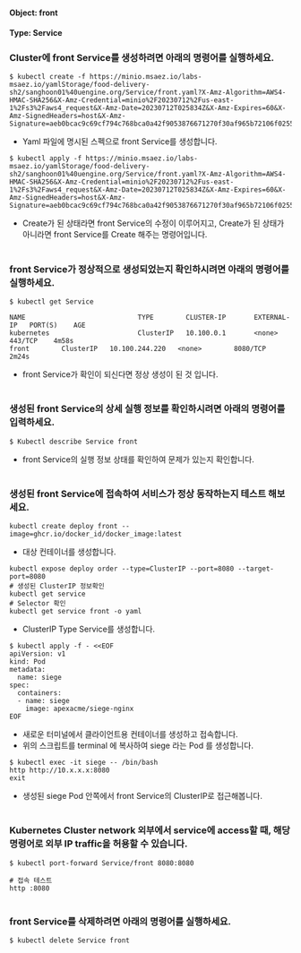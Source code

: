 
#### Object: front
#### Type: Service

### Cluster에 front Service를 생성하려면 아래의 명령어를 실행하세요.

```
$ kubectl create -f https://minio.msaez.io/labs-msaez.io/yamlStorage/food-delivery-sh2/sanghoon01%40uengine.org/Service/front.yaml?X-Amz-Algorithm=AWS4-HMAC-SHA256&X-Amz-Credential=minio%2F20230712%2Fus-east-1%2Fs3%2Faws4_request&X-Amz-Date=20230712T025834Z&X-Amz-Expires=60&X-Amz-SignedHeaders=host&X-Amz-Signature=aeb0bcac9c69cf794c768bca0a42f9053876671270f30af965b72106f0255414
```
- Yaml 파일에 명시된 스펙으로 front Service를 생성합니다.  

```
$ kubectl apply -f https://minio.msaez.io/labs-msaez.io/yamlStorage/food-delivery-sh2/sanghoon01%40uengine.org/Service/front.yaml?X-Amz-Algorithm=AWS4-HMAC-SHA256&X-Amz-Credential=minio%2F20230712%2Fus-east-1%2Fs3%2Faws4_request&X-Amz-Date=20230712T025834Z&X-Amz-Expires=60&X-Amz-SignedHeaders=host&X-Amz-Signature=aeb0bcac9c69cf794c768bca0a42f9053876671270f30af965b72106f0255414
```
- Create가 된 상태라면 front Service의 수정이 이루어지고, Create가 된 상태가 아니라면 front Service를 Create 해주는 명령어입니다.
#

### front Service가 정상적으로 생성되었는지 확인하시려면 아래의 명령어를 실행하세요.

```
$ kubectl get Service

NAME                            TYPE        CLUSTER-IP       EXTERNAL-IP   PORT(S)    AGE
kubernetes                      ClusterIP   10.100.0.1       <none>        443/TCP    4m58s
front        ClusterIP   10.100.244.220   <none>        8080/TCP   2m24s

```
- front Service가 확인이 되신다면 정상 생성이 된 것 입니다.
#

### 생성된 front Service의 상세 실행 정보를 확인하시려면 아래의 명령어를 입력하세요.

```
$ Kubectl describe Service front
```
- front Service의 실행 정보 상태를 확인하여 문제가 있는지 확인합니다.
#

### 생성된 front Service에 접속하여 서비스가 정상 동작하는지 테스트 해보세요.

```
kubectl create deploy front --image=ghcr.io/docker_id/docker_image:latest
```
- 대상 컨테이너를 생성합니다.  

```
kubectl expose deploy order --type=ClusterIP --port=8080 --target-port=8080
# 생성된 ClusterIP 정보확인
kubectl get service 
# Selector 확인
kubectl get service front -o yaml
```
- ClusterIP Type Service를 생성합니다.

```
$ kubectl apply -f - <<EOF
apiVersion: v1
kind: Pod
metadata:
  name: siege
spec:
  containers:
  - name: siege
    image: apexacme/siege-nginx
EOF
```
- 새로운 터미널에서 클라이언트용 컨테이너를 생성하고 접속합니다.
- 위의 스크립트를 terminal 에 복사하여 siege 라는 Pod 를 생성합니다.  

```
$ kubectl exec -it siege -- /bin/bash
http http://10.x.x.x:8080
exit
```
- 생성된 siege Pod 안쪽에서 front Service의 ClusterIP로 접근해봅니다.
#

### Kubernetes Cluster network 외부에서 service에 access할 때, 해당 명령어로 외부 IP traffic을 허용할 수 있습니다.

```
$ kubectl port-forward Service/front 8080:8080

# 접속 테스트
http :8080
```
#

### front Service를 삭제하려면 아래의 명령어를 실행하세요.

```
$ kubectl delete Service front
```
#

